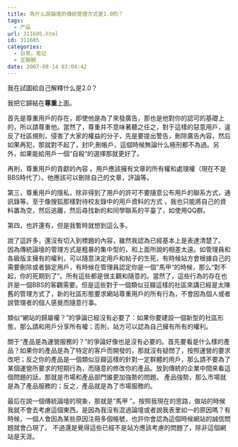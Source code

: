 ```yaml
---
title: 為什么說論壇的傳統管理方式是1.0的？
tags:
  - 产品
url: 311605.html
id: 311605
categories:
  - 日常。笔记
  - 互聯網
date: 2007-08-14 03:04:42
---
```


我在試圖給自己解釋什么是2.0？

我把它歸結在**尊重**上面。

首先是尊重用戶的存在，即使他是為了來發廣告，那也是他對你的認可的基礎上的，所以請尊重他。當然了，尊重并不意味著聽之任之，對于這樣的惡意用戶，違反了社區規則，侵害了大家的權益的分子，先是要提出警告，刪除廣告內容，然后如果再犯，那就對不起了，封IP,刪帳戶，這個時候無論什么極刑都不為過。另外，如果能給用戶一個“自殺“的選擇那就更好了。

再則，尊重用戶的貢獻的內容 。用戶應該擁有文章的所有權和處理權（現在不是BBS時代了）。他應該可以刪除自己的文章，評論等。

第三，尊重用戶的隱私，除非得到了用戶的許可不要隨意公布用戶的聯系方式，通訊錄等。至于像搜狐那樣對待校友錄中的用戶資料的方式 ，我也只能將自己的資料置為空，然后逃離，然后尋找新的和同學聯系的平臺了，如使用QQ群。

第四，也許還有，但是我暫時就想到這么多。

說了這許多，還沒有切入到標題的內容，雖然我認為已經基本上是表達清楚了。 因為傳統論壇的管理方式是粗暴的集中型的，和上面所說的相差太遠。如管理員和各級版主擁有的權利，可以隨意決定用戶和帖子的生死，有時候站方會根據自己的需要刪除或者鎖定用戶，有時候在管理員認定你是一個”馬甲“的時候，那么“對不起，你的死期到了”。所有這些都是很主觀和隨意的。當然了，這些行為的存在也許是一個BBS的客觀需要。但是這些對于一個類似豆瓣這樣的社區來講已經是太陳舊的管理方式了，新的社區形態要求網站尊重用戶的所有行為，不會因為個人或者說管理者的個人感覺而隨意行事。

類似“網站的歸屬權？”的爭論已經沒有必要了：如果你要建設一個新型的社區形態，那么請和用戶分享所有權；否則，站方可以認為自己擁有所有的權利。

關于“產品是為運營服務的？”的爭論好像也是沒有必要的。首先要看是什么樣的產品？如果你的產品是為了特定的客戶而開發的，那就沒有疑問了，按照運營的要求改吧；反之你的產品是一個類似豆瓣這樣的針對一定群體的用戶，那么請不要為了某個運營所要求的短期行為，而隨意的修改你的產品。放到傳統的企業中間來看這個問題的話，那就是市場和產品部門誰更加強勢的問題。 產品強勢，那么市場就是為了產品服務的；反之，產品就是為了市場服務的。

最后在說一個傳統論壇的現象，那就是“馬甲 ”。按照我現在的思路，做站的時候我就不會去考慮這個東西。是因為我沒有混過論壇或者說我表里如一的原因嗎？有時候，一個人會因為某些原因注冊多個帳號，也許你會認為這個時候網站的誠信問題就會凸現了。 不過還是覺得這些已經不是站方應該考慮的問題了，除非這個網站是天涯。